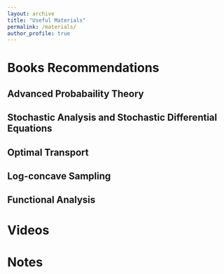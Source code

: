 ```yaml
---
layout: archive
title: "Useful Materials"
permalink: /materials/
author_profile: true
---
```


# Books Recommendations

## Advanced Probabaility Theory

## Stochastic Analysis and Stochastic Differential Equations

## Optimal Transport

## Log-concave Sampling

## Functional Analysis

# Videos

# Notes



